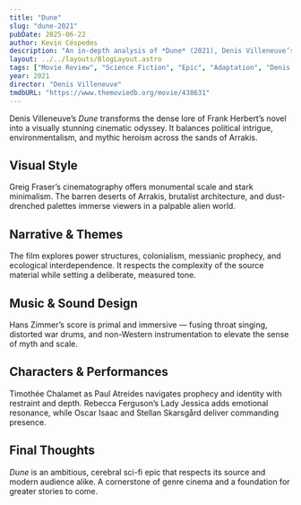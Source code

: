 ```yaml
---
title: "Dune"
slug: "dune-2021"
pubDate: 2025-06-22
author: Kevin Céspedes
description: "An in-depth analysis of *Dune* (2021), Denis Villeneuve’s epic adaptation of Frank Herbert’s sci-fi classic."
layout: ../../layouts/BlogLayout.astro
tags: ["Movie Review", "Science Fiction", "Epic", "Adaptation", "Denis Villeneuve"]
year: 2021
director: "Denis Villeneuve"
tmdbURL: "https://www.themoviedb.org/movie/438631"
---
```


Denis Villeneuve’s *Dune* transforms the dense lore of Frank Herbert’s novel into a visually stunning cinematic odyssey. It balances political intrigue, environmentalism, and mythic heroism across the sands of Arrakis.

## Visual Style

Greig Fraser’s cinematography offers monumental scale and stark minimalism. The barren deserts of Arrakis, brutalist architecture, and dust-drenched palettes immerse viewers in a palpable alien world.

## Narrative & Themes

The film explores power structures, colonialism, messianic prophecy, and ecological interdependence. It respects the complexity of the source material while setting a deliberate, measured tone.

## Music & Sound Design

Hans Zimmer’s score is primal and immersive — fusing throat singing, distorted war drums, and non-Western instrumentation to elevate the sense of myth and scale.

## Characters & Performances

Timothée Chalamet as Paul Atreides navigates prophecy and identity with restraint and depth. Rebecca Ferguson’s Lady Jessica adds emotional resonance, while Oscar Isaac and Stellan Skarsgård deliver commanding presence.

## Final Thoughts

*Dune* is an ambitious, cerebral sci-fi epic that respects its source and modern audience alike. A cornerstone of genre cinema and a foundation for greater stories to come.
